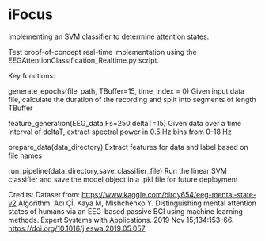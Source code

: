 # iFocus
Implementing an SVM classifier to determine attention states. 

Test proof-of-concept real-time implementation using the EEGAttentionClassification_Realtime.py script. 

Key functions:

generate_epochs(file_path, TBuffer=15, time_index = 0)
Given input data file, calculate the duration of the recording and split into segments of length TBuffer

feature_generation(EEG_data,Fs=250,deltaT=15)
Given data over a time interval of deltaT, extract spectral power in 0.5 Hz bins from 0-18 Hz

prepare_data(data_directory)
Extract features for data and label based on file names

run_pipeline(data_directory,save_classifier_file)
Run the linear SVM classifier and save the model object in a .pkl file for future deployment

Credits:
Dataset from: https://www.kaggle.com/birdy654/eeg-mental-state-v2
Algorithm: Acı Çİ, Kaya M, Mishchenko Y. Distinguishing mental attention states of humans via an EEG-based passive BCI using machine learning methods. Expert Systems with Applications. 2019 Nov 15;134:153-66. https://doi.org/10.1016/j.eswa.2019.05.057


